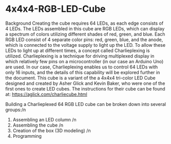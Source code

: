 # 4x4x4-RGB-LED-Cube

Background
	Creating the cube requires 64 LEDs, as each edge consists of 4 LEDs. The LEDs assembled in this cube are RGB LEDs, which can display a spectrum of colors utilizing different shades of red, green, and blue. Each RGB LED consist of 4 separate color pins: red, green, blue, and the anode, which is connected to the voltage supply to light up the LED. 
	To allow these LEDs to light up at different times, a concept called Charlieplexing is utilized. Charlieplexing is a technique for driving multiplexed display in which relatively few pins on a microcontroller (in our case an Arduino Uno) are used. In our case, Charlieplexing enables us to control 64 LEDs with only 16 inputs, and the details of this capability will be explored further in the document.
	This cube is a variant of the a 4x4x4 tri-color LED Cube designed and created by Asher Glick and Kevin Baker, who were one of the first ones to create LED cubes. The instructions for their cube can be found at: https://aglick.com/charliecube.html

Building a Charlieplexed 64 RGB LED cube can be broken down into several groups:/n
1. Assembling an LED column /n
2. Assembling the cube /n
3. Creation of the box (3D modeling) /n
4. Programming
